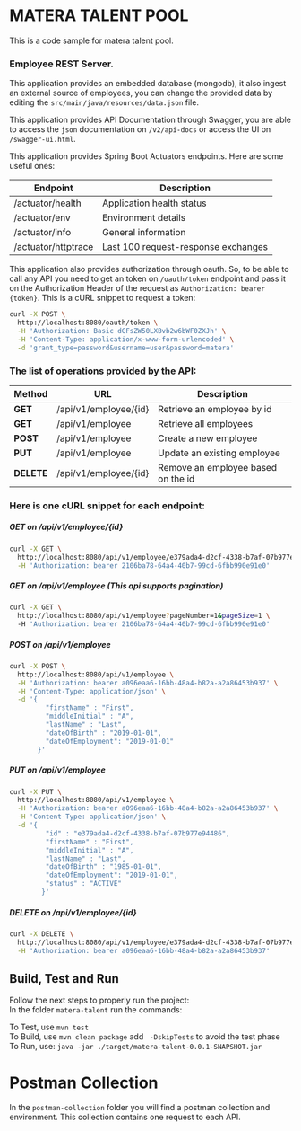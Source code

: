 # MATERA TALENT POOL

This is a code sample for matera talent pool.

### Employee REST Server.

This application provides an embedded database (mongodb), it also ingest an external source of employees, you can change the provided data by editing the `src/main/java/resources/data.json` file. 

This application provides API Documentation through Swagger, you are able to access the `json` documentation on `/v2/api-docs` or access the UI on `/swagger-ui.html`.

This application provides Spring Boot Actuators endpoints. Here are some useful ones:

| Endpoint |  Description | 
| ------ | ------ |  
| /actuator/health | Application health status |
| /actuator/env | Environment details |
| /actuator/info | General information |
| /actuator/httptrace | Last 100 request-response exchanges |


This application also provides authorization through oauth. So, to be able to call any API you need to get an token on `/oauth/token` endpoint and pass it on the Authorization Header of the request as `Authorization: bearer {token}`. This is a cURL snippet to request a token:
```bash
curl -X POST \
  http://localhost:8080/oauth/token \
  -H 'Authorization: Basic dGFsZW50LXBvb2w6bWF0ZXJh' \
  -H 'Content-Type: application/x-www-form-urlencoded' \
  -d 'grant_type=password&username=user&password=matera'
```
  
### The list of operations provided by the API:
| Method | URL | Description | 
| ------ | ------ |  ------ |
| **GET** | /api/v1/employee/{id} | Retrieve an employee by id |
| **GET** | /api/v1/employee | Retrieve all employees |
| **POST** | /api/v1/employee | Create a new employee |
| **PUT** | /api/v1/employee | Update an existing employee |
| **DELETE** | /api/v1/employee/{id} | Remove an employee based on the id |

### Here is one cURL snippet for each endpoint:
##### **GET** on /api/v1/employee/{id}
```bash
curl -X GET \
  http://localhost:8080/api/v1/employee/e379ada4-d2cf-4338-b7af-07b977e94486 \
  -H 'Authorization: bearer 2106ba78-64a4-40b7-99cd-6fbb990e91e0'
```

##### **GET** on /api/v1/employee (This api supports pagination)
```bash
curl -X GET \
  http://localhost:8080/api/v1/employee?pageNumber=1&pageSize=1 \
  -H 'Authorization: bearer 2106ba78-64a4-40b7-99cd-6fbb990e91e0'
```

##### **POST** on /api/v1/employee  
```bash
curl -X POST \
  http://localhost:8080/api/v1/employee \
  -H 'Authorization: bearer a096eaa6-16bb-48a4-b82a-a2a86453b937' \
  -H 'Content-Type: application/json' \
  -d '{
         "firstName" : "First",
         "middleInitial" : "A",
         "lastName" : "Last",
         "dateOfBirth" : "2019-01-01",
         "dateOfEmployment": "2019-01-01"
       }'
```

##### **PUT** on /api/v1/employee  
```bash
curl -X PUT \
  http://localhost:8080/api/v1/employee \
  -H 'Authorization: bearer a096eaa6-16bb-48a4-b82a-a2a86453b937' \
  -H 'Content-Type: application/json' \
  -d '{
         "id" : "e379ada4-d2cf-4338-b7af-07b977e94486", 
         "firstName" : "First",
         "middleInitial" : "A",
         "lastName" : "Last",
         "dateOfBirth" : "1985-01-01",
         "dateOfEmployment": "2019-01-01",
         "status" : "ACTIVE"
        }'
```

##### **DELETE** on /api/v1/employee/{id}   
```bash
curl -X DELETE \
  http://localhost:8080/api/v1/employee/e379ada4-d2cf-4338-b7af-07b977e94486 \
  -H 'Authorization: bearer a096eaa6-16bb-48a4-b82a-a2a86453b937'
```

## Build, Test and Run
Follow the next steps to properly run the project:  
In the folder `matera-talent` run the commands:

To Test, use `mvn test`  
To Build, use  `mvn clean package` add ` -DskipTests` to avoid the test phase  
To Run, use: `java -jar ./target/matera-talent-0.0.1-SNAPSHOT.jar`  

# Postman Collection
In the `postman-collection` folder you will find a postman collection and environment. This collection contains one request to each API.
